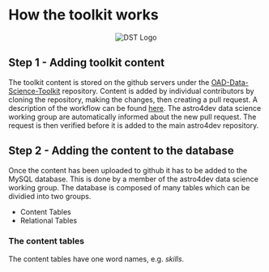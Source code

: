 How the toolkit works
===================

<p align="center"><img src="https://raw.githubusercontent.com/astro4dev/OAD-Data-Science-Toolkit/master/img/DST_logo_250px.png" alt="DST Logo"/></p>

## Step 1 - Adding toolkit content
The toolkit content is stored on the github servers under the <a href="https://github.com/astro4dev/OAD-Data-Science-Toolkit" target="_blank">OAD-Data-Science-Toolkit</a> repository. Content is added by individual contributors by cloning the repository, making the changes, then creating a pull request. A description of the workflow can be found <a href="https://github.com/astro4dev/OAD-Data-Science-Toolkit/blob/master/How_to_upload_content.md" target="_blank">here</a>. The astro4dev data science working group are automatically informed about the new pull request. The request is then verified before it is added to the main astro4dev repository.



## Step 2 - Adding the content to the database

Once the content has been uploaded to github it has to be added to the MySQL database. This is done by a member of the astro4dev data science working group. The database is composed of many tables which can be dividied into two groups.

- Content Tables
- Relational Tables

### The content tables
The content tables have one word names, e.g. _skills_.
